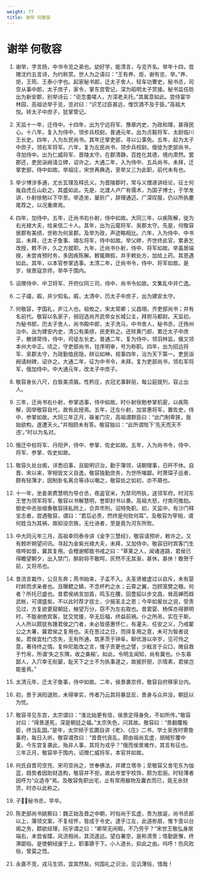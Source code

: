 ```yaml
---
weight: 77
title: 谢举 何敬容
---
```


# 谢举 何敬容

1. <span id="谢举_何敬容-1"></span>
谢举，字言扬，中书令览之弟也。幼好学，能清言，与览齐名。举年十四，尝赠沈约五言诗，为约称赏。世人为之语曰：“王有养、炬，谢有览、举。”养、炬，王筠、王泰小字也。起家秘书郎，迁太子舍人，轻车功曹史，秘书丞，司空从事中郎，太子庶子，家令，掌东宫管记，深为昭明太子赏接。秘书监任昉出为新安郡，别举诗云：“讵念耋嗟人，方深老夫托。”其属意如此。尝侍宴华林园，高祖访举于览，览对曰：“识艺过臣甚远，惟饮酒不及于臣。”高祖大悦。转太子中庶子，犹掌管记。

2. <span id="谢举_何敬容-2"></span>
天监十一年，迁侍中。十四年，出为宁远将军、豫章内史，为政和理，甚得民心。十八年，复入为侍中，领步兵校尉。普通元年，出为贞毅将军、太尉临川王长史。四年，入为左民尚书。其年迁掌吏部，寻以公事免。五年，起为太子中庶子，领右军将军。六年，复为左民尚书，领步兵校尉。俄徙为吏部尚书，寻加侍中。出为仁威将军、晋陵太守。在郡清静，百姓化其德，境内肃然。罢郡还，吏民诣阙请立碑，诏许之。大通二年，入为侍中、五兵尚书，未拜，迁掌吏部，侍中如故。举祖庄，宋世再典选，至举又三为此职，前代未有也。

3. <span id="谢举_何敬容-3"></span>
举少博涉多通，尤长玄理及释氏义。为晋陵郡时，常与义僧递讲经论，征士何胤自虎丘山赴之。其盛如此。先是，北渡人卢广有儒术，为国子博士，于学发讲，仆射徐勉以下毕至。举造坐，屡折广，辞理通迈。广深叹服，仍以所执麈尾荐之，以况重席焉。

4. <span id="谢举_何敬容-4"></span>
四年，加侍中。五年，迁尚书右仆射，侍中如故。大同三年，以疾陈解，徙为右光禄大夫，给亲信二十人。其年，出为云麾将军、吴郡太守。先是，何敬容居郡有美绩，世称为何吴郡。及举为政，声迹略相比。六年，入为侍中、中书监，未拜，迁太子詹事、翊左将军，侍中如故。举父綍，齐世终此官，累表乞改授，敕不许，久之方就职。九年，迁尚书仆射，侍中、将军如故。举虽居端揆，未尝肯预时务，多因疾陈解。敕辄赐假，并手敕处方，加给上药。其恩遇如此。其年，以本官参掌选事。太清二年，迁尚书令，侍中、将军如故。是岁，侯景寇京师，举卒于围内。

5. <span id="谢举_何敬容-5"></span>
诏赠侍中、中卫将军、开府仪同三司，侍中、尚书令如故。文集乱中并亡逸。

6. <span id="谢举_何敬容-6"></span>
二子禧，嘏，并少知名。嘏，太清中，历太子中庶子，出为建安太守。

7. <span id="谢举_何敬容-7"></span>
何敬容，字国礼，庐江人也。祖攸之，宋太常卿；父昌珝，齐吏部尚书；并有名前代。敬容以名家子，弱冠选尚齐武帝女长城公主，拜驸马都尉。天监初，为秘书郎，历太子舍人，尚书殿中郎，太子洗马，中书舍人，秘书丞，迁扬州治中。出为建安内史，清公有美绩，民吏称之。还除黄门郎，累迁太子中庶子，散骑常侍，侍中，司徒左长史。普通二年，复为侍中，领羽林监，俄又领本州大中正。顷之，守吏部尚书，铨序明审，号为称职。四年，出为招远将军、吴郡太守，为政勤恤民隐，辨讼如神，视事四年，治为天下第一。吏民诣阙请树碑，诏许之。大通二年，征为中书令，未拜，复为吏部尚书，领右军将军，俄加侍中。中大通元年，改太子中庶子。

8. <span id="谢举_何敬容-8"></span>
敬容身长八尺，白皙美须眉。性矜庄，衣冠尤事鲜丽，每公庭就列，容止出人。

9. <span id="谢举_何敬容-9"></span>
三年，迁尚书右仆射，参掌选事，侍中如故。时仆射徐勉参掌机密，以疾陈解，因举敬容自代，故有此授焉。五年，迁左仆射，加宣惠将军，置佐史，侍中、参掌如故。大同三年正月，硃雀门灾，高祖谓群臣曰：“此门制卑狭，我始欲构，遂遭天火。”并相顾未有答。敬容独曰：“此所谓陛下‘先天而天不违’。”时以为名对。

10. <span id="谢举_何敬容-10"></span>
俄迁中权将军、丹阳尹，侍中、参掌、佐史如故。五年，入为尚书令，侍中、将军、参掌、佐史如故。

11. <span id="谢举_何敬容-11"></span>
敬容久处台阁，详悉旧事，且聪明识治，勤于簿领，诘朝理事，日旰不休。自晋、宋以来，宰相皆文义自逸，敬容独勤庶务，为世所嗤鄙。时萧琛子巡者，颇有轻薄才，因制卦名离合等诗以嘲之，敬容处之如初，亦不屑也。

12. <span id="谢举_何敬容-12"></span>
十一年，坐妾弟费慧明为导仓丞，夜盗官米，为禁司所执，送领军府。时河东王誉为领军将军，敬容以书解慧明，誉即封书以奏。高祖大怒，付南司推劾。御史中丞张绾奏敬容挟私罔上，合弃市刑，诏特免职。初，天监中，有沙门释宝志者，尝遇敬容，谓曰：“君后必贵，然终是何败何耳”。及敬容为宰相，谓何姓当为其祸，故抑没宗族，无仕进者，至是竟为河东所败。

13. <span id="谢举_何敬容-13"></span>
中大同元年三月，高祖幸同泰寺讲《金字三慧经》，敬容请预听，敕许之。又有敕听朔望问讯。寻起为金紫光禄大夫，未拜，又加侍中。敬容旧时宾客门生喧哗如昔，冀其复用。会稽谢郁致书戒之曰：“草莱之人，闻诸道路，君侯已得瞻望朝夕，出入禁门，醉尉将不敢呵，灰然不无其渐，甚休，甚休！敢贺于前，又将吊也。

14. <span id="谢举_何敬容-14"></span>
昔流言裁作，公旦东奔；燕书始来，子孟不入。夫圣贤被虚过以自斥，未有婴时衅而求亲者也。且曝鳃之鳞，不念杯杓之水；云霄之翼，岂顾笼樊之粮。何者？所托已盛也。昔君侯纳言加首，鸣玉在腰，回豊貂以步文昌，耸高蝉而趋武帐，可谓盛矣。不以此时荐才拔士，少报圣主之恩；今卒如爰丝之说，受责见过，方复欲更窥朝廷，觖望万分，窃不为左右取也。昔窦婴、杨恽亦得罪明时，不能谢绝宾客，犹交党援，卒无后福，终益前祸。仆之所吊，实在于斯。人人所以颇犹有踵君侯之门者，未必皆感惠怀仁，有灌夫、任安之义，乃戒翟公之大署，冀君侯之复用也。夫在思过之日，而挟复用之意，未可为智者说矣。君侯宜杜门念失，无有所通，筑茅茨于钟阜，聊优游以卒岁，见可怜之意，著待终之情。复仲尼能改之言，惟子贡更也之譬，少戢言于众口，微自救于竹帛，所谓‘失之东隅，收之桑榆’。如此，令明主闻知，尚有冀也。仆东皋鄙人，入穴幸无衔窭，耻天下之士不为执事道之，故披肝胆，示情素，君侯岂能鉴焉。”

15. <span id="谢举_何敬容-15"></span>
太清元年，迁太子詹事，侍中如故。二年，侯景袭京师，敬容自府移家台内。

16. <span id="谢举_何敬容-16"></span>
初，景于涡阳退败，未得审实，传者乃云其将暴显反，景身与众并没，朝廷以为忧。

17. <span id="谢举_何敬容-17"></span>
敬容寻见东宫，太宗谓曰：“淮北始更有信，侯景定得身免，不如所传。”敬容对曰：“得景遂死，深是朝廷之福。”太宗失色，问其故。敬容曰：“景翻覆叛臣，终当乱国。”是年，太宗频于玄圃自讲《老》、《庄》二书，学士吴孜时寄詹事府，每日入听。敬容谓孜曰：“昔晋代丧乱，颇由祖尚玄虚，胡贼殄覆中夏。今东宫复袭此，殆非人事，其将为戎乎？”俄而侯景难作，其言有征也。三年正月，敬容卒于围内，诏赠仁威将军，本官并如故。

18. <span id="谢举_何敬容-18"></span>
何氏自晋司空充、宋司空尚之，世奉佛法，并建立塔寺；至敬容又舍宅东为伽蓝，趋势者因助财造构，敬容并不拒，故此寺堂宇校饰，颇为宏丽。时轻薄者因呼为“众造寺”焉。及敬容免职出宅，止有常用器物及囊衣而已，竟无余财货，时亦以此称之。

19. <span id="谢举_何敬容-19"></span>
子，秘书丞，早卒。

20. <span id="谢举_何敬容-20"></span>
陈吏部尚书姚察曰：魏正始及晋之中朝，时俗尚于玄虚，贵为放诞，尚书丞郎以上，簿领文案，不复经怀，皆成于令史。逮乎江左，此道弥扇，惟卞壸以台阁之务，颇欲综理，阮孚谓之曰：“卿常无闲暇，不乃劳乎？”宋世王敬弘身居端右，未尝省牒，风流相尚，其流遂远。望白署空，是称清贵；恪勤匪懈，终滞鄙俗。是使朝经废于上，职事隳于下。小人道长，抑此之由。呜呼！伤风败俗，曾莫之悟。

21. <span id="谢举_何敬容-21"></span>
永嘉不竞，戎马生郊，宜其然矣。何国礼之识治，见讥薄俗，惜哉！
